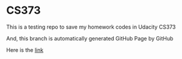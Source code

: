 CS373
=====

This is a testing repo to save my homework codes in Udacity CS373 

And, this branch is automatically generated GitHub Page by GitHub

Here is the [link](http://robincpc.github.io/CS373/) 
